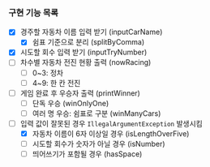 ### 구현 기능 목록
- [x] 경주할 자동차 이름 입력 받기 (inputCarName)
  - [x] 쉼표 기준으로 분리 (splitByComma)
- [x] 시도할 회수 입력 받기 (inputTryNumber)
- [ ] 차수별 자동차 전진 현황 출력 (nowRacing)
  - [ ] 0~3: 정차
  - [ ] 4~9: 한 칸 전진
- [ ] 게임 완료 후 우승자 출력 (printWinner)
  - [ ] 단독 우승 (winOnlyOne)
  - [ ] 여러 명 우승: 쉼표로 구분 (winManyCars)
- [ ] 입력 값이 잘못된 경우 `IllegalArgumentException` 발생시킴
  - [x] 자동차 이름이 6자 이상일 경우 (isLengthOverFive)
  - [ ] 시도할 회수가 숫자가 아닐 경우 (isNumber)
  - [ ] 띄어쓰기가 포함될 경우 (hasSpace)